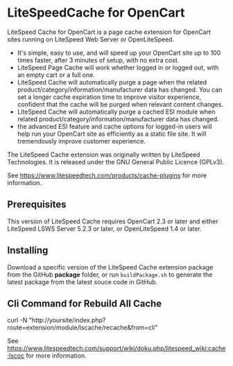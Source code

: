 # LiteSpeedCache for OpenCart

LiteSpeed Cache for OpenCart is a page cache extension for OpenCart sites running on LiteSpeed Web Server or OpenLiteSpeed.

* It's simple, easy to use, and will speed up your OpenCart site up to 100 times faster, after 3 minutes of setup, with no extra cost.
* LiteSpeed Page Cache will work whether logged in or logged out, with an empty cart or a full one.
* LiteSpeed Cache will automatically purge a page when the related product/category/information/manufacturer data has changed. You can set a longer cache expiration time to improve visitor experience, confident that the cache will be purged when relevant content changes.
* LiteSpeed Cache will automatically purge a cached ESI module when related product/category/information/manufacturer data has changed. 
* the advanced ESI feature and cache options for logged-in users will help run your OpenCart site as efficiently as a static file site. It will tremendously improve customer experience.

The LiteSpeed Cache extension was originally written by LiteSpeed Technologies. It is released under the GNU General Public Licence (GPLv3).

See https://www.litespeedtech.com/products/cache-plugins for more information.

## Prerequisites
This version of LiteSpeed Cache requires OpenCart 2.3 or later and either LiteSpeed LSWS Server 5.2.3 or later, or OpenLiteSpeed 1.4 or later.

## Installing
Download a specific version of the LiteSpeed Cache extension package from the GitHub **package** folder, or run `buildPackage.sh` to generate the latest package from the latest souce code in GitHub.

## Cli Command for Rebuild All Cache
curl -N "http://yoursite/index.php?route=extension/module/lscache/recache&from=cli"

See https://www.litespeedtech.com/support/wiki/doku.php/litespeed_wiki:cache:lscoc for more information.

